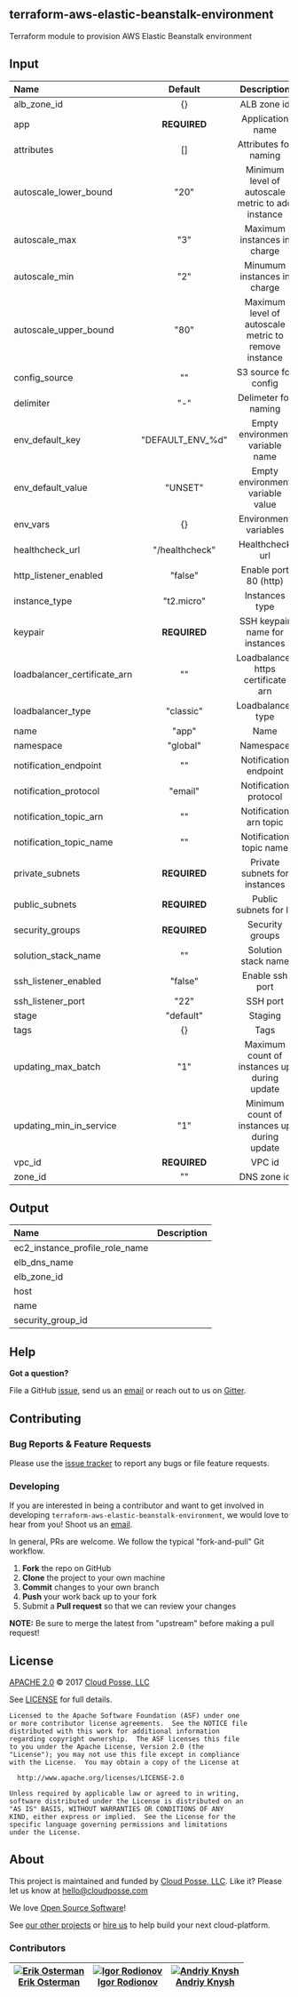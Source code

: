 ## terraform-aws-elastic-beanstalk-environment
<!---
  --- This file was automatically generated by the `build-harness`
  --- Make changes instead to `.README.md` and rebuild.
  --->

Terraform module to provision AWS Elastic Beanstalk environment


## Input

<!--------------------------------REQUIRE POSTPROCESSING-------------------------------->
|  Name |  Default  |  Description  |
|:------|:---------:|:--------------:|
| alb_zone_id |{} |ALB zone id  |
| app |__REQUIRED__ |Application name  |
| attributes |[] |Attributes for naming  |
| autoscale_lower_bound |"20" |Minimum level of autoscale metric to add instance  |
| autoscale_max |"3" |Maximum instances in charge  |
| autoscale_min |"2" |Minumum instances in charge  |
| autoscale_upper_bound |"80" |Maximum level of autoscale metric to remove instance  |
| config_source |"" |S3 source for config  |
| delimiter |"-" |Delimeter for naming  |
| env_default_key |"DEFAULT_ENV_%d" |Empty environment variable name  |
| env_default_value |"UNSET" |Empty environment variable value  |
| env_vars |{} |Environment variables  |
| healthcheck_url |"/healthcheck" |Healthcheck url  |
| http_listener_enabled |"false" |Enable port 80 (http)  |
| instance_type |"t2.micro" |Instances type  |
| keypair |__REQUIRED__ |SSH keypair name for instances  |
| loadbalancer_certificate_arn |"" |Loadbalancer https certificate arn  |
| loadbalancer_type |"classic" |Loadbalancer type  |
| name |"app" |Name  |
| namespace |"global" |Namespace  |
| notification_endpoint |"" |Notification endpoint  |
| notification_protocol |"email" |Notification protocol  |
| notification_topic_arn |"" |Notification arn topic  |
| notification_topic_name |"" |Notification topic name  |
| private_subnets |__REQUIRED__ |Private subnets for instances  |
| public_subnets |__REQUIRED__ |Public subnets for lb  |
| security_groups |__REQUIRED__ |Security groups  |
| solution_stack_name |"" |Solution stack name  |
| ssh_listener_enabled |"false" |Enable ssh port  |
| ssh_listener_port |"22" |SSH port  |
| stage |"default" |Staging  |
| tags |{} |Tags  |
| updating_max_batch |"1" |Maximum count of instances up during update  |
| updating_min_in_service |"1" |Minimum count of instances up during update  |
| vpc_id |__REQUIRED__ |VPC id  |
| zone_id |"" |DNS zone id  |
## Output

<!--------------------------------REQUIRE POSTPROCESSING-------------------------------->
|  Name | Description  |
|:------|:------------:|
| ec2_instance_profile_role_name |   |
| elb_dns_name |   |
| elb_zone_id |   |
| host |   |
| name |   |
| security_group_id |   |

## Help

**Got a question?**

File a GitHub [issue](https://github.com/cloudposse/terraform-aws-elastic-beanstalk-environment/issues), send us an [email](mailto:hello@cloudposse.com) or reach out to us on [Gitter](https://gitter.im/cloudposse/).
## Contributing

### Bug Reports & Feature Requests

Please use the [issue tracker](https://github.com/cloudposse/terraform-aws-elastic-beanstalk-environment/issues) to report any bugs or file feature requests.

### Developing

If you are interested in being a contributor and want to get involved in developing `terraform-aws-elastic-beanstalk-environment`, we would love to hear from you! Shoot us an [email](mailto:hello@cloudposse.com).

In general, PRs are welcome. We follow the typical "fork-and-pull" Git workflow.

 1. **Fork** the repo on GitHub
 2. **Clone** the project to your own machine
 3. **Commit** changes to your own branch
 4. **Push** your work back up to your fork
 5. Submit a **Pull request** so that we can review your changes

**NOTE:** Be sure to merge the latest from "upstream" before making a pull request!
## License

[APACHE 2.0](LICENSE) © 2017 [Cloud Posse, LLC](https://cloudposse.com)

See [LICENSE](LICENSE) for full details.

    Licensed to the Apache Software Foundation (ASF) under one
    or more contributor license agreements.  See the NOTICE file
    distributed with this work for additional information
    regarding copyright ownership.  The ASF licenses this file
    to you under the Apache License, Version 2.0 (the
    "License"); you may not use this file except in compliance
    with the License.  You may obtain a copy of the License at

      http://www.apache.org/licenses/LICENSE-2.0

    Unless required by applicable law or agreed to in writing,
    software distributed under the License is distributed on an
    "AS IS" BASIS, WITHOUT WARRANTIES OR CONDITIONS OF ANY
    KIND, either express or implied.  See the License for the
    specific language governing permissions and limitations
    under the License.
## About

This project is maintained and funded by [Cloud Posse, LLC][website]. Like it? Please let us know at <hello@cloudposse.com>

We love [Open Source Software](https://github.com/cloudposse/)!

See [our other projects][community]
or [hire us][hire] to help build your next cloud-platform.

  [website]: http://cloudposse.com/
  [community]: https://github.com/cloudposse/
  [hire]: http://cloudposse.com/contact/

### Contributors

|[![Erik Osterman][erik_img]][erik_web]<br/>[Erik Osterman][erik_web] |[![Igor Rodionov][igor_img]][igor_web]<br/>[Igor Rodionov][igor_img] |[![Andriy Knysh][andriy_img]][andriy_web]<br/>[Andriy Knysh][andriy_web] |
|---|---|---|

[andriy_img]: https://avatars0.githubusercontent.com/u/7356997?v=4&u=ed9ce1c9151d552d985bdf5546772e14ef7ab617&s=144
[andriy_web]: https://github.com/aknysh/

[erik_img]: http://s.gravatar.com/avatar/88c480d4f73b813904e00a5695a454cb?s=144
[erik_web]: https://github.com/osterman/

[igor_img]: http://s.gravatar.com/avatar/bc70834d32ed4517568a1feb0b9be7e2?s=144
[igor_web]: https://github.com/goruha/

[konstantin_img]: https://avatars1.githubusercontent.com/u/11299538?v=4&u=ed9ce1c9151d552d985bdf5546772e14ef7ab617&s=144
[konstantin_web]: https://github.com/comeanother/

[sergey_img]: https://avatars1.githubusercontent.com/u/1134449?v=4&u=ed9ce1c9151d552d985bdf5546772e14ef7ab617&s=144
[sergey_web]: https://github.com/s2504s/

[valeriy_img]: https://avatars1.githubusercontent.com/u/10601658?v=4&u=ed9ce1c9151d552d985bdf5546772e14ef7ab617&s=144
[valeriy_web]: https://github.com/drama17/

[vladimir_img]: https://avatars1.githubusercontent.com/u/26582191?v=4&u=ed9ce1c9151d552d985bdf5546772e14ef7ab617&s=144
[vladimir_web]: https://github.com/SweetOps/
